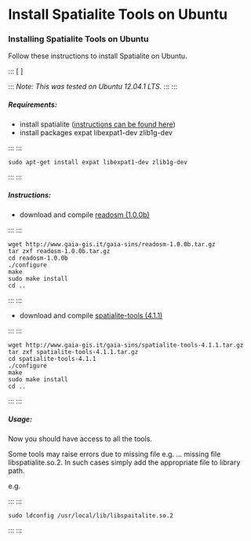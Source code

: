 Install Spatialite Tools on Ubuntu
===============================================================================





### Installing Spatialite Tools on Ubuntu 

Follow these instructions to install Spatialite on Ubuntu.

::: 
[ ]

::: 
*Note: This was tested on Ubuntu 12.04.1 LTS.*
:::
:::

##### Requirements: 

-   install spatialite ([instructions can be found
    here](../FAIMS/Install+Spatialite+Tools+on+Ubuntu.html))
-   install packages expat libexpat1-dev zlib1g-dev

::: 
::: 
``` 
sudo apt-get install expat libexpat1-dev zlib1g-dev
```
:::
:::

##### Instructions: 

-   download and compile [readosm
    (1.0.0b)](http://www.gaia-gis.it/gaia-sins/readosm-1.0.0b.tar.gz)

::: 
::: 
``` 
wget http://www.gaia-gis.it/gaia-sins/readosm-1.0.0b.tar.gz
tar zxf readosm-1.0.0b.tar.gz
cd readosm-1.0.0b
./configure
make
sudo make install
cd ..
```
:::
:::

-   download and compile [spatialite-tools
    (4.1.1)](http://www.gaia-gis.it/gaia-sins/spatialite-tools-4.1.1.tar.gz)

::: 
::: 
``` 
wget http://www.gaia-gis.it/gaia-sins/spatialite-tools-4.1.1.tar.gz
tar zxf spatialite-tools-4.1.1.tar.gz
cd spatialite-tools-4.1.1
./configure
make
sudo make install
cd ..
```
:::
:::

##### Usage: 

Now you should have access to all the tools.

Some tools may raise errors due to missing file e.g. \... missing file
libspatialite.so.2. In such cases simply add the appropriate file to
library path.

e.g.

::: 
::: 
``` 
sudo ldconfig /usr/local/lib/libspaitalite.so.2
```
:::
:::

</div>
